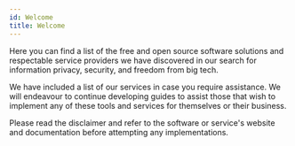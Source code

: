 ```yaml
---
id: Welcome
title: Welcome
---
```


Here you can find a list of the free and open source software solutions and respectable service providers we have discovered in our search for information privacy, security, and freedom from big tech.

We have included a list of our services in case you require assistance. We will endeavour to continue developing guides to assist those that wish to implement any of these tools and services for themselves or their business.

Please read the disclaimer and refer to the software or service's website and documentation before attempting any implementations.
